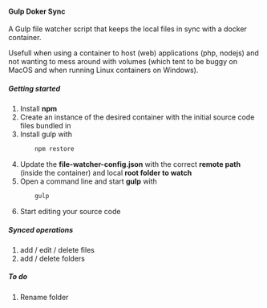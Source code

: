 #### Gulp Doker Sync

A Gulp file watcher script that keeps the local files in sync with a docker container.

Usefull when using a container to host (web) applications (php, nodejs) and not wanting to mess around with volumes (which tent to be buggy on MacOS and when running Linux containers on Windows).

##### Getting started

1. Install **npm**
1. Create an instance of the desired container with the initial source code files bundled in
1. Install gulp with
    ``` bash
        npm restore
    ```
1. Update the **file-watcher-config.json** with the correct **remote path** (inside the container) and local **root folder to watch**
1. Open a command line and start **gulp** with
    ``` bash
        gulp
    ```
1. Start editing your source code


##### Synced operations
1. add / edit / delete files
1. add / delete folders


##### To do
1. Rename folder